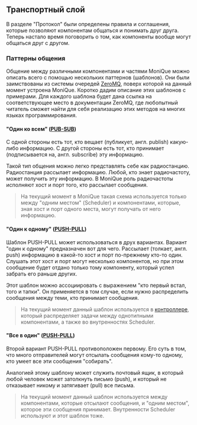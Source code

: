## Транспортный слой

В разделе "Протокол" были определены правила и соглашения, которые позволяют компонентам общаться и понимать друг друга.
Теперь настало время поговорить о том, как компоненты вообще могут общаться друг с другом.

### Паттерны общения

Общение между различными компонентами и частями MoniQue можно описать всего с помощью нескольких паттернов (шаблонов).
Они были заимствованы из системы очередей [ZeroMQ](http://zeromq.org/), поверх которой на данный момент устроена MoniQue.
Коротко дадим описание этих шаблонов с примерами.
Для каждого шаблона будет дана ссылка на соответствующее место в документации ZeroMQ, где любопытный читатель сможет найти для себя реализацию этих методов на многих языках программирования.

#### "Один ко всем" ([PUB-SUB](http://zguide.zeromq.org/page:all#Getting-the-Message-Out))

С одной стороны есть тот, кто вещает (публикует, англ. publish) какую-либо информацию.
С другой стороны есть тот, кто принимает (подписывается на, англ. subscribe) эту информацию.

Такой тип общения можно легко представлять себе как радиостанцию.
Радиостанция рассылает информацию.
Любой, кто знает радиочастоту, может получить эту информацию.
В MoniQue роль радиочастоты исполняют хост и порт того, кто рассылает сообщения.

> На текущий момент в MoniQue такая схема используется только между "одним местом" (Scheduler) и компонентами, которые, зная хост и порт одного места, могут получать от него информацию.

#### "Один к одному" ([PUSH-PULL](http://zguide.zeromq.org/page:all#Divide-and-Conquer))

Шаблон PUSH-PULL может использоваться в друх вариантах.
Вариант "один к одному" предназначен вот для чего.
Рассылает (толкает, англ. push) информацию в какой-то хост и порт по-прежнему кто-то один.
Слушать этот хост и порт могут несколько компонентов, но при этом сообщение будет отдано только тому компоненту, который успел забрать его раньше других.

Этот шаблон можно ассоциировать с выражением "кто первый встал, того и тапки".
Он применяется в том случае, если нужно распределить сообщения между теми, кто принимает сообщения.

> На текущий момент данный шаблон используется в [контроллере](Controller.md), который распределяет задачи между однотипными компонентами, а также во внутренностях Scheduler.

#### "Все в один" ([PUSH-PULL](http://zguide.zeromq.org/page:all#Divide-and-Conquer))

Второй вариант PUSH-PULL противоположен первому.
Его суть в том, что много отправителей могут отсылать сообщения кому-то одному, кто умеет все эти сообщения "собирать".

Аналогией этому шаблону может служить почтовый ящик, в который любой человек может затолкнуть письмо (push), и который не отказывает никому и затягивает (pull) все письма.

> На текущий момент данный шаблон используется между компонентами, которые отсылают сообщения, и "одним местом", которое эти сообщения принимает.
> Внутренности Scheduler используют и этот шаблон тоже.

